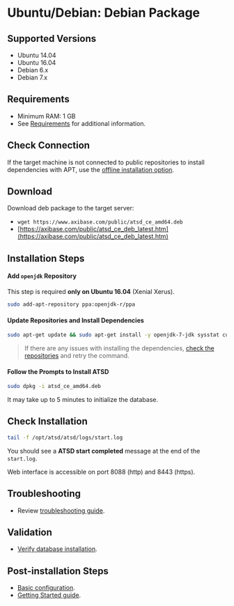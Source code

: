 # Ubuntu/Debian: Debian Package

## Supported Versions

- Ubuntu 14.04
- Ubuntu 16.04
- Debian 6.x
- Debian 7.x

## Requirements

- Minimum RAM: 1 GB 
- See [Requirements](../administration/requirements.md "ATSD Requirements") for additional information.

## Check Connection

If the target machine is not connected to public repositories to install dependencies with APT, 
use the [offline installation option](ubuntu-debian-offline.md).

## Download

Download deb package to the target server:

* `wget https://www.axibase.com/public/atsd_ce_amd64.deb`
* [https://axibase.com/public/atsd_ce_deb_latest.htm](https://axibase.com/public/atsd_ce_deb_latest.htm)

## Installation Steps

#### Add `openjdk` Repository

This step is required **only on Ubuntu 16.04** (Xenial Xerus).

```sh
sudo add-apt-repository ppa:openjdk-r/ppa  
```

#### Update Repositories and Install Dependencies

```sh
sudo apt-get update && sudo apt-get install -y openjdk-7-jdk sysstat curl hostname
```

> If there are any issues with installing the dependencies, [check the repositories](modifying-ubuntu-debian-repositories.md "Modifying Repositories") and retry the command.

#### Follow the Prompts to Install ATSD

```sh
sudo dpkg -i atsd_ce_amd64.deb
```

It may take up to 5 minutes to initialize the database.

## Check Installation

```sh
tail -f /opt/atsd/atsd/logs/start.log                           
```

You should see a **ATSD start completed** message at the end of the `start.log`.

Web interface is accessible on port 8088 (http) and 8443 (https).

## Troubleshooting

* Review [troubleshooting guide](troubleshooting.md).

## Validation

* [Verify database installation](verifying-installation.md).

## Post-installation Steps

* [Basic configuration](post-installation.md).
* [Getting Started guide](/tutorials/getting-started.md).
